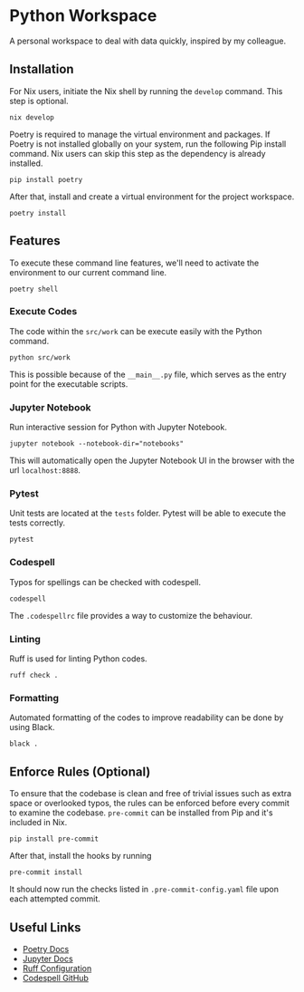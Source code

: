 # Python Workspace

A personal workspace to deal with data quickly, inspired by my colleague.

## Installation

For Nix users, initiate the Nix shell by running the `develop` command. This step is optional.

```
nix develop
```

Poetry is required to manage the virtual environment and packages. If Poetry is not installed globally on your system, run the following Pip install command. Nix users can skip this step as the dependency is already installed.

```
pip install poetry
```

After that, install and create a virtual environment for the project workspace.

```
poetry install
```

## Features

To execute these command line features, we'll need to activate the environment to our current command line.

```
poetry shell
```

### Execute Codes

The code within the `src/work` can be execute easily with the Python command.

```
python src/work
```

This is possible because of the `__main__.py` file, which serves as the entry point for the executable scripts.

### Jupyter Notebook

Run interactive session for Python with Jupyter Notebook.

```
jupyter notebook --notebook-dir="notebooks"
```

This will automatically open the Jupyter Notebook UI in the browser with the url `localhost:8888`.

### Pytest

Unit tests are located at the `tests` folder. Pytest will be able to execute the tests correctly.

```
pytest
```

### Codespell

Typos for spellings can be checked with codespell.

```
codespell
```

The `.codespellrc` file provides a way to customize the behaviour.

### Linting

Ruff is used for linting Python codes.

```
ruff check .
```

### Formatting

Automated formatting of the codes to improve readability can be done by using Black.

```
black .
```

## Enforce Rules (Optional)

To ensure that the codebase is clean and free of trivial issues such as extra space or overlooked typos, the rules can be enforced before every commit to examine the codebase. `pre-commit` can be installed from Pip and it's included in Nix.

```
pip install pre-commit
```

After that, install the hooks by running

```
pre-commit install
```

It should now run the checks listed in `.pre-commit-config.yaml` file upon each attempted commit.

## Useful Links

- [Poetry Docs](https://python-poetry.org/docs/cli/)
- [Jupyter Docs](https://docs.jupyter.org/en/latest/)
- [Ruff Configuration](https://docs.astral.sh/ruff/configuration/)
- [Codespell GitHub](https://github.com/codespell-project/codespell)
